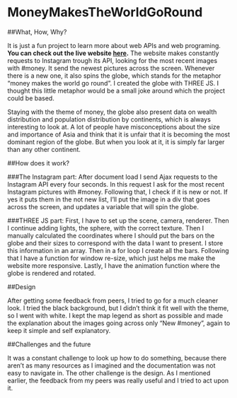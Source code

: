 # MoneyMakesTheWorldGoRound

##What, How, Why?

It is just a fun project to learn more about web APIs and web programing. **You can check out the live website [here](http://gc1569.nyuad.im/MoneyMakesTheWorld/).** The website makes constantly requests to Instagram trough its API, looking for the most recent images with #money. It send the newest pictures across the screen. Whenever there is a new one, it also spins the globe, which stands for the metaphor “money makes the world go round”. I created the globe with THREE JS. I thought this little metaphor would be a small joke around which the project could be based.

Staying with the theme of money, the globe also present data on wealth distribution and population distribution by continents, which is always interesting to look at. A lot of people have misconceptions about the size and importance of Asia and think that it is unfair that it is becoming the most dominant region of the globe. But when you look at it, it is simply far larger than any other continent.

##How does it work?

###The Instagram part:
After document load I send Ajax requests to the Instagram API every four seconds. In this request I ask for the most recent Instagram pictures with #money. Following that, I check if it is new or not. If yes it puts them in the not new list, I’ll put the image in a div that goes across the screen, and updates a variable that will spin the globe.

###THREE JS part:
First, I have to set up the scene, camera, renderer. Then I continue adding lights, the sphere, with the correct texture. Then I manually calculated the coordinates where I should put the bars on the globe and their sizes to correspond with the data I want to present. I store this information in an array. Then in a for loop I create all the bars. Following that I have a function for window re-size, which just helps me make the website more responsive. Lastly, I have the animation function where the globe is rendered and rotated.

##Design

After getting some feedback from peers, I tried to go for a much cleaner look. I tried the black background, but I didn’t think it fit well with the theme, so I went with white. I kept the map legend as short as possible and made the explanation about the images going across only “New #money”, again to keep it simple and self explanatory.

##Challenges and the future

It was a constant challenge to look up how to do something, because there aren’t as many resources as I imagined and the documentation was not easy to navigate in. The other challenge is the design. As I mentioned earlier, the feedback from my peers was really useful and I tried to act upon it.
